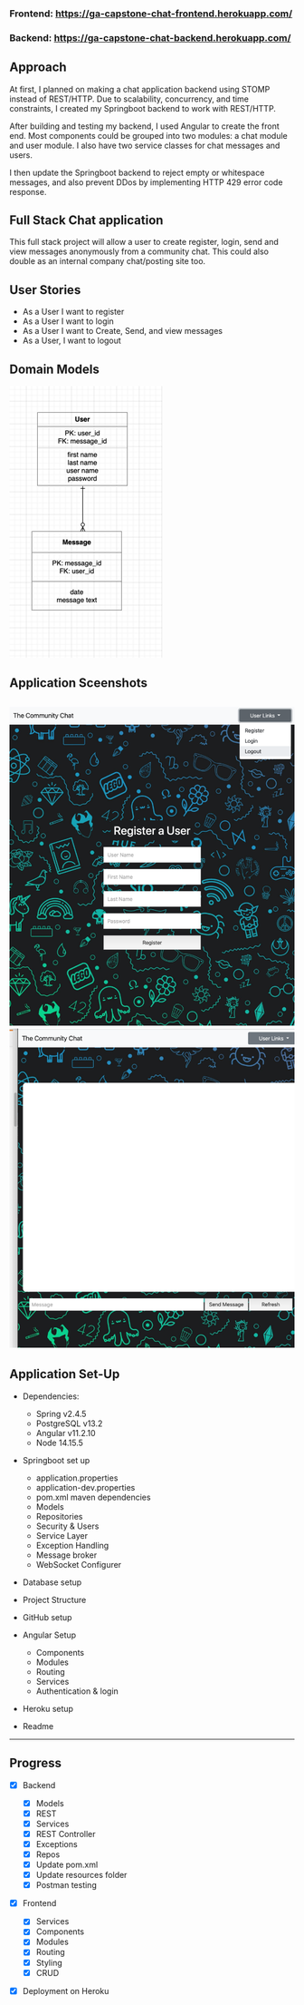 ### Frontend: https://ga-capstone-chat-frontend.herokuapp.com/
### Backend: https://ga-capstone-chat-backend.herokuapp.com/

## Approach
At first, I planned on making a chat application backend using STOMP instead of REST/HTTP. 
Due to scalability, concurrency, and time constraints, I created my Springboot backend to work with
REST/HTTP.

After building and testing my backend, I used Angular to create the front end.  Most components could be grouped into two modules:
a chat module and user module.  I also have two service classes for chat messages and users.

I then update the Springboot backend to reject empty or whitespace messages, and also prevent DDos by implementing HTTP 429 error code response.

## Full Stack Chat application
This full stack project will allow a user to create register, login, send and 
view messages anonymously from a community chat.  This could also double as an internal company chat/posting site too.

## User Stories
* As a User I want to register
* As a User I want to login
* As a User I want to Create, Send, and view messages
* As a User, I want to logout

## Domain Models
![img.png](chat-frontend/planning/models.png)

## Application Sceenshots
![img.png](chat-frontend/planning/login.png)
![img.png](chat-frontend/planning/messagesbox.png)
--------------
## Application Set-Up
* Dependencies:
    * Spring v2.4.5
    * PostgreSQL v13.2
    * Angular v11.2.10
    * Node 14.15.5
  
* Springboot set up
    * application.properties
    * application-dev.properties
    * pom.xml maven dependencies
    * Models
    * Repositories
    * Security & Users
    * Service Layer
    * Exception Handling
    * Message broker
    * WebSocket Configurer
* Database setup
* Project Structure
* GitHub setup
* Angular Setup
  * Components
  * Modules
  * Routing
  * Services
  * Authentication & login
* Heroku setup
* Readme

--------------
## Progress

- [X] Backend
  - [X] Models
  - [X] REST
  - [X] Services
  - [X] REST Controller
  - [X] Exceptions
  - [X] Repos
  - [X] Update pom.xml 
  - [X] Update resources folder
  - [X] Postman testing

- [X] Frontend
  - [X] Services
  - [X] Components
  - [X] Modules
  - [X] Routing
  - [X] Styling
  - [X] CRUD

- [X] Deployment on Heroku

